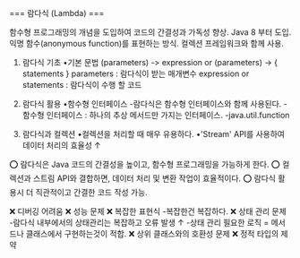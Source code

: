=== 람다식 (Lambda) ===

함수형 프로그래밍의 개념을 도입하여 코드의 간결성과 가독성 향상.
Java 8 부터 도입.
익명 함수(anonymous function)를 표현하는 방식.
컬렉션 프레임워크와 함께 사용.

1. 람다식 기초
   •기본 문법
   (parameters) -> expression
   or
   (parameters) -> { statements }
parameters : 람다식이 받는 매개변수
expression or statements : 람다식이 수행 할 코드

2. 람다식 활용
   •함수형 인터페이스
      -람다식은 함수형 인터페이스와 함께 사용된다.
      -함수형 인터페이스 : 하나의 추상 메서드만 가지는 인터페이스.
      -java.util.function

3. 람다식과 컬렉션
   •컬렉션을 처리할 때 매우 유용하다.
   •'Stream' API를 사용하여 데이터 처리의 효율성 ↑

⭕ 람다식은 Java 코드의 간결성을 높이고, 함수형 프로그래밍을 가능하게 한다.
⭕ 컬렉션과 스트림 API와 결합하면, 데이터 처리 및 변환 작업이 효율적이다.
⭕ 람다식 활용시 더 직관적이고 간결한 코드 작성 가능.

❌ 디버깅 어려움
❌ 성능 문제
❌ 복잡한 표현식
    -복잡한건 복잡하다.
❌ 상태 관리 문제
    -람다식 내부에서의 상태관리는 복잡하고 오류 발생 ↑
    -상태 관리 필요한 로직 = 메서드나 클래스에서 구현하는것이 적합.
❌ 상위 클래스와의 호환성 문제
❌ 정적 타입의 제약
